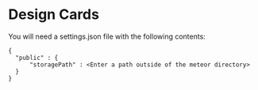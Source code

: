 # Design Cards

You will need a settings.json file with the following contents:

```
{
  "public" : {
      "storagePath" : <Enter a path outside of the meteor directory>
  }
}
```

